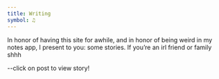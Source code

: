 ```yaml
---
title: Writing
symbol: ♫
---
```


In honor of having this site for awhile, and in honor of being weird in my notes app, I present to you: some stories. If you’re an irl friend or family shhh

\--click on post to view story!
